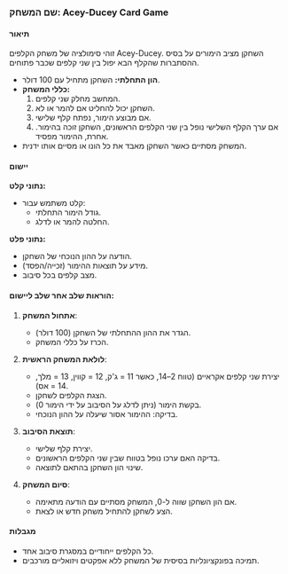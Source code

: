 ### שם המשחק: **Acey-Ducey Card Game**

#### תיאור
זוהי סימולציה של משחק הקלפים Acey-Ducey. השחקן מציב הימורים על בסיס ההסתברות שהקלף הבא יפול בין שני קלפים שכבר פתוחים.

- **הון התחלתי:** השחקן מתחיל עם 100 דולר.
- **כללי המשחק:**
  1. המחשב מחלק שני קלפים.
  2. השחקן יכול להחליט אם להמר או לא.
  3. אם מבוצע הימור, נפתח קלף שלישי.
  4. אם ערך הקלף השלישי נופל בין שני הקלפים הראשונים, השחקן זוכה בהימור. אחרת, ההימור מפסיד.
- המשחק מסתיים כאשר השחקן מאבד את כל הונו או מסיים אותו ידנית.

#### יישום

**נתוני קלט:**
- קלט משתמש עבור:
  - גודל הימור התחלתי.
  - החלטה להמר או לדלג.

**נתוני פלט:**
- הודעה על ההון הנוכחי של השחקן.
- מידע על תוצאות ההימור (זכייה/הפסד).
- מצב קלפים בכל סיבוב.

#### הוראות שלב אחר שלב ליישום:

1. **אתחול המשחק**:
   - הגדר את ההון ההתחלתי של השחקן (100 דולר).
   - הכרז על כללי המשחק.

2. **לולאת המשחק הראשית**:
   - יצירת שני קלפים אקראיים (טווח 2–14, כאשר 11 = ג'ק, 12 = קווין, 13 = מלך, 14 = אס).
   - הצגת הקלפים לשחקן.
   - בקשת הימור (ניתן לדלג על הסיבוב על ידי הימור 0).
   - בדיקה: ההימור אסור שיעלה על ההון הנוכחי.

3. **תוצאת הסיבוב**:
   - יצירת קלף שלישי.
   - בדיקה האם ערכו נופל בטווח שבין שני הקלפים הראשונים.
   - שינוי הון השחקן בהתאם לתוצאה.

4. **סיום המשחק**:
   - אם הון השחקן שווה ל-0, המשחק מסתיים עם הודעה מתאימה.
   - הצע לשחקן להתחיל משחק חדש או לצאת.

#### מגבלות
- כל הקלפים ייחודיים במסגרת סיבוב אחד.
- תמיכה בפונקציונליות בסיסית של המשחק ללא אפקטים ויזואליים מורכבים.
